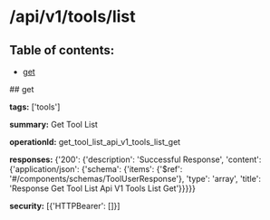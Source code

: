 # /api/v1/tools/list

## Table of contents:
- [get](#get)

<a name="get" />
## get

**tags:** ['tools']

**summary:** Get Tool List

**operationId:** get_tool_list_api_v1_tools_list_get

**responses:** {'200': {'description': 'Successful Response', 'content': {'application/json': {'schema': {'items': {'$ref': '#/components/schemas/ToolUserResponse'}, 'type': 'array', 'title': 'Response Get Tool List Api V1 Tools List Get'}}}}}

**security:** [{'HTTPBearer': []}]

